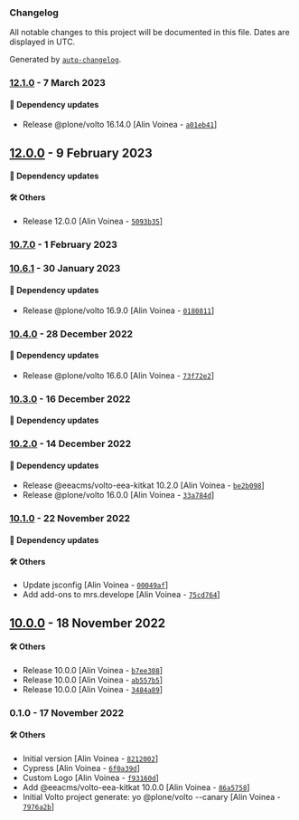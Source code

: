 ### Changelog

All notable changes to this project will be documented in this file. Dates are displayed in UTC.

Generated by [`auto-changelog`](https://github.com/CookPete/auto-changelog).

### [12.1.0](https://github.com/eea/demo-kitkat-frontend/compare/12.0.0...12.1.0) - 7 March 2023

#### :rocket: Dependency updates

- Release @plone/volto 16.14.0 [Alin Voinea - [`a01eb41`](https://github.com/eea/demo-kitkat-frontend/commit/a01eb4129fba1dea503c89d89ac984b1feaf9903)]

## [12.0.0](https://github.com/eea/demo-kitkat-frontend/compare/10.7.0...12.0.0) - 9 February 2023

#### :rocket: Dependency updates


#### :hammer_and_wrench: Others

- Release 12.0.0 [Alin Voinea - [`5093b35`](https://github.com/eea/demo-kitkat-frontend/commit/5093b3513e3bb357ee445d21a2b62fd86108aa4a)]
### [10.7.0](https://github.com/eea/demo-kitkat-frontend/compare/10.6.1...10.7.0) - 1 February 2023

### [10.6.1](https://github.com/eea/demo-kitkat-frontend/compare/10.4.0...10.6.1) - 30 January 2023

#### :rocket: Dependency updates

- Release @plone/volto 16.9.0 [Alin Voinea - [`0180811`](https://github.com/eea/demo-kitkat-frontend/commit/0180811246efc4b49178327e9b9919b1a6705ec8)]

### [10.4.0](https://github.com/eea/demo-kitkat-frontend/compare/10.3.0...10.4.0) - 28 December 2022

#### :rocket: Dependency updates

- Release @plone/volto 16.6.0 [Alin Voinea - [`73f72e2`](https://github.com/eea/demo-kitkat-frontend/commit/73f72e23276e74c20f02a47496f380c4ce09f2c0)]

### [10.3.0](https://github.com/eea/demo-kitkat-frontend/compare/10.2.0...10.3.0) - 16 December 2022

#### :rocket: Dependency updates


### [10.2.0](https://github.com/eea/demo-kitkat-frontend/compare/10.1.0...10.2.0) - 14 December 2022

#### :rocket: Dependency updates

- Release @eeacms/volto-eea-kitkat 10.2.0 [Alin Voinea - [`be2b098`](https://github.com/eea/demo-kitkat-frontend/commit/be2b098f831bba28366db581d46f80690ca6ca46)]
- Release @plone/volto 16.0.0 [Alin Voinea - [`33a784d`](https://github.com/eea/demo-kitkat-frontend/commit/33a784dbe77661e98937019ef7b5cf9b89737dea)]

### [10.1.0](https://github.com/eea/demo-kitkat-frontend/compare/10.0.0...10.1.0) - 22 November 2022

#### :rocket: Dependency updates


#### :hammer_and_wrench: Others

- Update jsconfig [Alin Voinea - [`00049af`](https://github.com/eea/demo-kitkat-frontend/commit/00049afda45732eddc232137fbaa3a97e2d314c2)]
- Add add-ons to mrs.develope [Alin Voinea - [`75cd764`](https://github.com/eea/demo-kitkat-frontend/commit/75cd7641e771a046d28418dece13af9ccfc87475)]
## [10.0.0](https://github.com/eea/demo-kitkat-frontend/compare/0.1.0...10.0.0) - 18 November 2022

#### :hammer_and_wrench: Others

- Release 10.0.0 [Alin Voinea - [`b7ee308`](https://github.com/eea/demo-kitkat-frontend/commit/b7ee3084ad281ef8ba9b02bc22f36b7033089c7d)]
- Release 10.0.0 [Alin Voinea - [`ab557b5`](https://github.com/eea/demo-kitkat-frontend/commit/ab557b5edc37278e1465049bbe6a3c7a2991353f)]
- Release 10.0.0 [Alin Voinea - [`3484a89`](https://github.com/eea/demo-kitkat-frontend/commit/3484a896ce382110e924605cd922130c0ff07b62)]
### 0.1.0 - 17 November 2022

#### :hammer_and_wrench: Others

- Initial version [Alin Voinea - [`8212002`](https://github.com/eea/demo-kitkat-frontend/commit/82120028c8e4d2e10be3135bee02ed40d7d96904)]
- Cypress [Alin Voinea - [`6f0a39d`](https://github.com/eea/demo-kitkat-frontend/commit/6f0a39d6e61732da54183537b67859f04910fa07)]
- Custom Logo [Alin Voinea - [`f93160d`](https://github.com/eea/demo-kitkat-frontend/commit/f93160df41b406973f6e4348eed88950a3ba2906)]
- Add @eeacms/volto-eea-kitkat 10.0.0 [Alin Voinea - [`86a5758`](https://github.com/eea/demo-kitkat-frontend/commit/86a575889efea0c194b8619a0ef56edeec6b632b)]
- Initial Volto project generate: yo @plone/volto --canary [Alin Voinea - [`7976a2b`](https://github.com/eea/demo-kitkat-frontend/commit/7976a2b53f83f9d96133cd29323ff4e8d212d184)]
